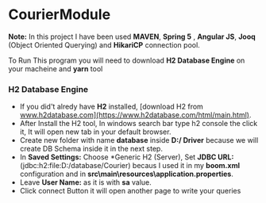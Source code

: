 # CourierModule

**Note:** In this project I have been used **MAVEN**, **Spring 5** , **Angular JS**, **Jooq** (Object Oriented Querying) and **HikariCP** connection pool.

To Run This program you will need to download **H2 Database Engine** on your macheine and **yarn** tool

### **H2 Database Engine**

- If you did't alredy have **H2** installed, [download H2 from www.h2database.com](https://www.h2database.com/html/main.html).
- After Install the H2 tool, In windows search bar type h2 console the click it, It will open new tab in your default browser.
- Create new folder with name **database** inside **D:/ Driver** because we will create DB Schema inside it in the next step.
- In **Saved Settings:** Choose *Generic H2 (Server), Set **JDBC URL:** (jdbc:h2:file:D:/database/Courier) becaus I used it in my **boom.xml** configuration and in **src\main\resources\application.properties**.
- Leave **User Name:** as it is with **sa** value. 
- Click connect Button it will open another page to write your queries
